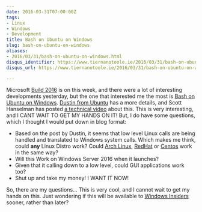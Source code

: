```yaml
---
date: 2016-03-31T07:00:00Z
tags:
- Linux
- Windows
- Development
title: Bash on Ubuntu on Windows
slug: bash-on-ubuntu-on-windows
aliases:
- 2016/03/31/bash-on-ubuntu-on-windows.html
disqus_identifier: https://www.tiernanotoole.ie/2016/03/31/bash-on-ubuntu-on-windows.html
disqus_url: https://www.tiernanotoole.ie/2016/03/31/bash-on-ubuntu-on-windows.html

---
```

 Microsoft [Build 2016][1] is on this week, and there were a lot of interesting developments yesterday, but the one that interested me the most is [Bash on Ubuntu on Windows][2]. [Dustin from Ubuntu][3] has a more details, and Scott Hanselman has posted [a technical video][4] about this. This is very interesting, and I CANT WAIT TO GET MY HANDS ON IT! But, I do have some questions, which I thought I would put down in blog format:

- Based on the post by Dustin, it seems that low level Linux calls are being handled and translated to Windows system calls. Which makes me think, could **any** Linux Distro work? Could [Arch Linux][5], [RedHat][6] or [Centos][7] work in the same way? 
- Will this Work on Windows Server 2016 when it launches?
- Given that it calling down to a low level, could GUI applications work too?
- Shut up and take my money! I WANT IT NOW!

So, there are my questions... This is very cool, and I cannot wait to get my hands on this. Just wondering if this will be available to [Windows Insiders][8] sooner, rather than later?

[1]:http://www.buildwindows.com/
[2]:http://www.hanselman.com/blog/DevelopersCanRunBashShellAndUsermodeUbuntuLinuxBinariesOnWindows10.aspx
[3]:http://blog.dustinkirkland.com/2016/03/ubuntu-on-windows.html
[4]:https://channel9.msdn.com/Events/Build/2016/C906
[5]:http://www.archlinux.org
[6]:http://www.redhat.com
[7]:http://www.centos.org
[8]:https://insider.windows.com/